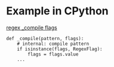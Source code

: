 # Example in CPython

[regex _compile flags](https://github.com/python/cpython/blob/af50c84643ce21cfbdfdabbdfae6bd5e1368c542/Lib/re.py#L282-L283)

```
def _compile(pattern, flags):
    # internal: compile pattern
    if isinstance(flags, RegexFlag):
        flags = flags.value
    ...
```
